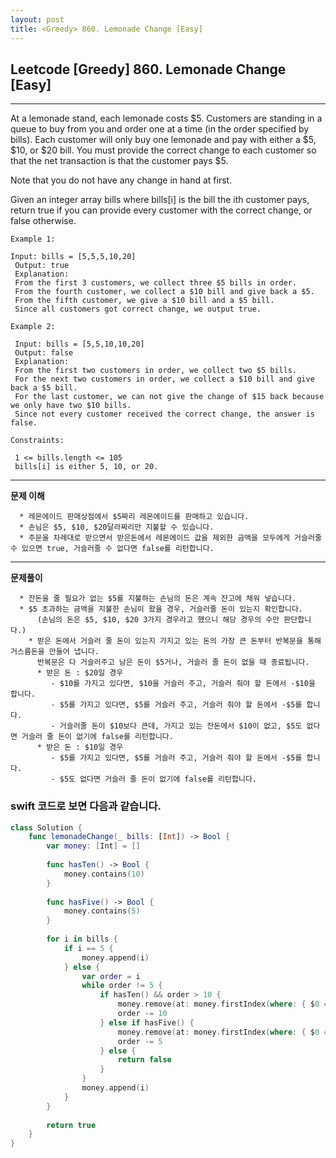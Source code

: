 ```yaml
---
layout: post
title: <Greedy> 860. Lemonade Change [Easy]
---
```



## Leetcode [Greedy] 860. Lemonade Change [Easy] 
---
At a lemonade stand, each lemonade costs $5. Customers are standing in a queue to buy from you and order one at a time (in the order specified by bills). Each customer will only buy one lemonade and pay with either a $5, $10, or $20 bill. You must provide the correct change to each customer so that the net transaction is that the customer pays $5.

 Note that you do not have any change in hand at first.

 Given an integer array bills where bills[i] is the bill the ith customer pays, return true if you can provide every customer with the correct change, or false otherwise.
 
```
Example 1:   

Input: bills = [5,5,5,10,20]
 Output: true
 Explanation:
 From the first 3 customers, we collect three $5 bills in order.
 From the fourth customer, we collect a $10 bill and give back a $5.
 From the fifth customer, we give a $10 bill and a $5 bill.
 Since all customers got correct change, we output true.
```
```
Example 2:   

 Input: bills = [5,5,10,10,20]
 Output: false
 Explanation:
 From the first two customers in order, we collect two $5 bills.
 For the next two customers in order, we collect a $10 bill and give back a $5 bill.
 For the last customer, we can not give the change of $15 back because we only have two $10 bills.
 Since not every customer received the correct change, the answer is false.
 ```
```
Constraints:

 1 <= bills.length <= 105
 bills[i] is either 5, 10, or 20.
```
---
  
**문제 이해**
```
  * 레몬에이드 판매상점에서 $5짜리 레몬에이드를 판매하고 있습니다.
  * 손님은 $5, $10, $20달라짜리만 지불할 수 있습니다.
  * 주문을 차례대로 받으면서 받은돈에서 레몬에이드 값을 제외한 금액을 모두에게 거슬러줄 수 있으면 true, 거슬러줄 수 없다면 false를 리턴합니다.
```
---
  
**문제풀이**
```
  * 잔돈을 줄 필요가 없는 $5를 지불하는 손님의 돈은 계속 잔고에 채워 넣습니다.
  * $5 초과하는 금액을 지불한 손님이 왔을 경우, 거슬러줄 돈이 있는지 확인합니다. 
      (손님의 돈은 $5, $10, $20 3가지 경우라고 했으니 해당 경우의 수만 판단합니다.)
    * 받은 돈에서 거슬러 줄 돈이 있는지 가지고 있는 돈의 가장 큰 돈부터 반복문을 통해 거스름돈을 만들어 냅니다.
      반복문은 다 거슬러주고 남은 돈이 $5거나, 거슬러 줄 돈이 없을 때 종료됩니다.  
      * 받은 돈 : $20일 경우
         - $10를 가지고 있다면, $10을 거슬러 주고, 거슬러 줘야 할 돈에서 -$10을 합니다.
         - $5를 가지고 있다면, $5를 거슬러 주고, 거슬러 줘야 할 돈에서 -$5를 합니다.
         - 거슬러줄 돈이 $10보다 큰데, 가지고 있는 잔돈에서 $10이 없고, $5도 없다면 거슬러 줄 돈이 없기에 false를 리턴합니다.
      * 받은 돈 : $10일 경우
         - $5를 가지고 있다면, $5를 거슬러 주고, 거슬러 줘야 할 돈에서 -$5를 합니다.
         - $5도 없다면 거슬러 줄 돈이 없기에 false를 리턴합니다.
```
 
### swift 코드로 보면 다음과 같습니다.   

~~~swift
class Solution {
    func lemonadeChange(_ bills: [Int]) -> Bool {
        var money: [Int] = []
        
        func hasTen() -> Bool {
            money.contains(10)
        }
        
        func hasFive() -> Bool {
            money.contains(5)
        }
        
        for i in bills {
            if i == 5 {
                money.append(i)
            } else {
                var order = i
                while order != 5 {
                    if hasTen() && order > 10 {
                        money.remove(at: money.firstIndex(where: { $0 == 10 })!)
                        order -= 10
                    } else if hasFive() {
                        money.remove(at: money.firstIndex(where: { $0 == 5 })!)
                        order -= 5
                    } else {
                        return false
                    }
                }
                money.append(i)
            }
        }
        
        return true
    }
}
~~~
